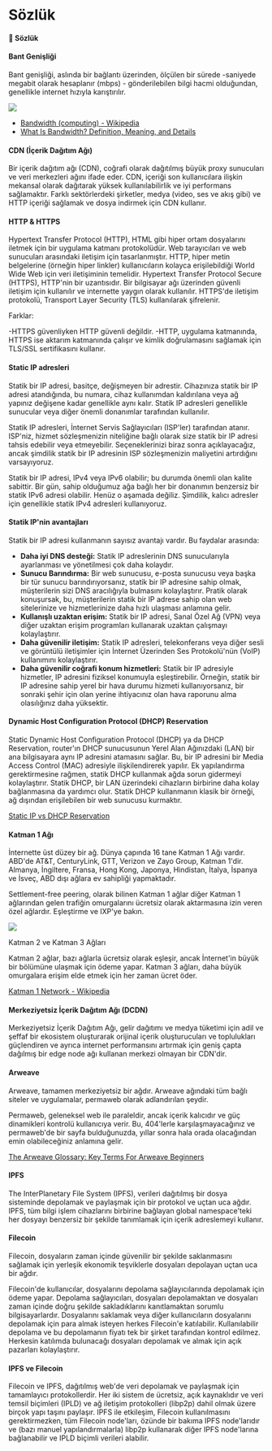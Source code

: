 # Sözlük

#### 🧱 Sözlük

#### Bant Genişliği

Bant genişliği, aslında bir bağlantı üzerinden, ölçülen bir sürede -saniyede megabit olarak hesaplanır (mbps) - gönderilebilen bilgi hacmi olduğundan, genellikle internet hızıyla karıştırılır.

![](https://docs.meson.network/assets/bandwidth.406504a0.png)

* [Bandwidth (computing) - Wikipedia](https://en.wikipedia.org/wiki/Bandwidth\_\(computing\))
* [What Is Bandwidth? Definition, Meaning, and Details](https://www.lifewire.com/what-is-bandwidth-2625809)

#### CDN (İçerik Dağıtım Ağı)

Bir içerik dağıtım ağı (CDN), coğrafi olarak dağıtılmış büyük proxy sunucuları ve veri merkezleri ağını ifade eder. CDN, içeriği son kullanıcılara ilişkin mekansal olarak dağıtarak yüksek kullanılabilirlik ve iyi performans sağlamaktır. Farklı sektörlerdeki şirketler, medya (video, ses ve akış gibi) ve HTTP içeriği sağlamak ve dosya indirmek için CDN kullanır.&#x20;

#### HTTP & HTTPS

Hypertext Transfer Protocol (HTTP), HTML gibi hiper ortam dosyalarını iletmek için bir uygulama katmanı protokolüdür. Web tarayıcıları ve web sunucuları arasındaki iletişim için tasarlanmıştır. HTTP, hiper metin belgelerine (örneğin hiper linkler) kullanıcıların kolayca erişilebildiği World Wide Web için veri iletişiminin temelidir. Hypertext Transfer Protocol Secure (HTTPS), HTTP'nin bir uzantısıdır. Bir bilgisayar ağı üzerinden güvenli iletişim için kullanılır ve internette yaygın olarak kullanılır. HTTPS'de iletişim protokolü, Transport Layer Security (TLS) kullanılarak şifrelenir.

Farklar:

\-HTTPS güvenliyken HTTP güvenli değildir. -HTTP, uygulama katmanında, HTTPS ise aktarım katmanında çalışır ve kimlik doğrulamasını sağlamak için TLS/SSL sertifikasını kullanır.

#### Static IP adresleri

Statik bir IP adresi, basitçe, değişmeyen bir adrestir. Cihazınıza statik bir IP adresi atandığında, bu numara, cihaz kullanımdan kaldırılana veya ağ yapınız değişene kadar genellikle aynı kalır. Statik IP adresleri genellikle sunucular veya diğer önemli donanımlar tarafından kullanılır.

Statik IP adresleri, İnternet Servis Sağlayıcıları (ISP'ler) tarafından atanır. ISP'niz, hizmet sözleşmenizin niteliğine bağlı olarak size statik bir IP adresi tahsis edebilir veya etmeyebilir. Seçeneklerinizi biraz sonra açıklayacağız, ancak şimdilik statik bir IP adresinin ISP sözleşmenizin maliyetini artırdığını varsayıyoruz.

Statik bir IP adresi, IPv4 veya IPv6 olabilir; bu durumda önemli olan kalite sabittir. Bir gün, sahip olduğumuz ağa bağlı her bir donanımın benzersiz bir statik IPv6 adresi olabilir. Henüz o aşamada değiliz. Şimdilik, kalıcı adresler için genellikle statik IPv4 adresleri kullanıyoruz.

#### Statik IP'nin avantajları

Statik bir IP adresi kullanmanın sayısız avantajı vardır. Bu faydalar arasında:

* **Daha iyi DNS desteği:** Statik IP adreslerinin DNS sunucularıyla ayarlanması ve yönetilmesi çok daha kolaydır.
* **Sunucu Barındırma:** Bir web sunucusu, e-posta sunucusu veya başka bir tür sunucu barındırıyorsanız, statik bir IP adresine sahip olmak, müşterilerin sizi DNS aracılığıyla bulmasını kolaylaştırır. Pratik olarak konuşursak, bu, müşterilerin statik bir IP adrese sahip olan web sitelerinize ve hizmetlerinize daha hızlı ulaşması anlamına gelir.
* **Kullanışlı uzaktan erişim:** Statik bir IP adresi, Sanal Özel Ağ (VPN) veya diğer uzaktan erişim programları kullanarak uzaktan çalışmayı kolaylaştırır.
* **Daha güvenilir iletişim:** Statik IP adresleri, telekonferans veya diğer sesli ve görüntülü iletişimler için İnternet Üzerinden Ses Protokolü'nün (VoIP) kullanımını kolaylaştırır.
* **Daha güvenilir coğrafi konum hizmetleri:** Statik bir IP adresiyle hizmetler, IP adresini fiziksel konumuyla eşleştirebilir. Örneğin, statik bir IP adresine sahip yerel bir hava durumu hizmeti kullanıyorsanız, bir sonraki şehir için olan yerine ihtiyacınız olan hava raporunu alma olasılığınız daha yüksektir.

#### Dynamic Host Configuration Protocol (DHCP) Reservation

Static Dynamic Host Configuration Protocol (DHCP) ya da DHCP Reservation, router'ın DHCP sunucusunun Yerel Alan Ağınızdaki (LAN) bir ana bilgisayara aynı IP adresini atamasını sağlar. Bu, bir IP adresini bir Media Access Control (MAC) adresiyle ilişkilendirerek yapılır. Ek yapılandırma gerektirmesine rağmen, statik DHCP kullanmak ağda sorun gidermeyi kolaylaştırır. Statik DHCP, bir LAN üzerindeki cihazların birbirine daha kolay bağlanmasına da yardımcı olur. Statik DHCP kullanmanın klasik bir örneği, ağ dışından erişilebilen bir web sunucusu kurmaktır.

[Static IP vs DHCP Reservation](https://www.stephenwagner.com/2019/05/07/static-ip-vs-dhcp-reservation/)

#### Katman 1 Ağı

İnternette üst düzey bir ağ. Dünya çapında 16 tane Katman 1 Ağı vardır. ABD'de AT\&T, CenturyLink, GTT, Verizon ve Zayo Group, Katman 1'dir. Almanya, İngiltere, Fransa, Hong Kong, Japonya, Hindistan, İtalya, İspanya ve İsveç, ABD dışı ağlara ev sahipliği yapmaktadır.

Settlement-free peering, olarak bilinen Katman 1 ağlar diğer Katman 1 ağlarından gelen trafiğin omurgalarını ücretsiz olarak aktarmasına izin veren özel ağlardır. Eşleştirme ve IXP'ye bakın.

![](https://docs.meson.network/assets/internet\_connectivity\_distribution\_core.b48065b9.svg)

Katman 2 ve Katman 3 Ağları

Katman 2 ağlar, bazı ağlarla ücretsiz olarak eşleşir, ancak İnternet'in büyük bir bölümüne ulaşmak için ödeme yapar. Katman 3 ağları, daha büyük omurgalara erişim elde etmek için her zaman ücret öder.

[Katman 1 Network - Wikipedia](https://en.wikipedia.org/wiki/Tier\_1\_network)

#### Merkeziyetsiz İçerik Dağıtım Ağı (DCDN)

Merkeziyetsiz İçerik Dağıtım Ağı, gelir dağıtımı ve medya tüketimi için adil ve şeffaf bir ekosistem oluşturarak orijinal içerik oluşturucuları ve toplulukları güçlendiren ve ayrıca internet performansını artırmak için geniş çapta dağılmış bir edge node ağı kullanan merkezi olmayan bir CDN'dir.

#### Arweave

Arweave, tamamen merkeziyetsiz bir ağdır. Arweave ağındaki tüm bağlı siteler ve uygulamalar, permaweb olarak adlandırılan şeydir.

Permaweb, geleneksel web ile paraleldir, ancak içerik kalıcıdır ve güç dinamikleri kontrolü kullanıcıya verir. Bu, 404'lerle karşılaşmayacağınız ve permaweb'de bir sayfa bulduğunuzda, yıllar sonra hala orada olacağından emin olabileceğiniz anlamına gelir.

[The Arweave Glossary: Key Terms For Arweave Beginners](https://arweave.news/arweave-glossary/)

#### IPFS

The InterPlanetary File System (IPFS), verileri dağıtılmış bir dosya sisteminde depolamak ve paylaşmak için bir protokol ve uçtan uca ağdır. IPFS, tüm bilgi işlem cihazlarını birbirine bağlayan global namespace'teki her dosyayı benzersiz bir şekilde tanımlamak için içerik adreslemeyi kullanır.

#### Filecoin

Filecoin, dosyaların zaman içinde güvenilir bir şekilde saklanmasını sağlamak için yerleşik ekonomik teşviklerle dosyaları depolayan uçtan uca bir ağdır.

Filecoin'de kullanıcılar, dosyalarını depolama sağlayıcılarında depolamak için ödeme yapar. Depolama sağlayıcıları, dosyaları depolamaktan ve dosyaları zaman içinde doğru şekilde sakladıklarını kanıtlamaktan sorumlu bilgisayarlardır. Dosyalarını saklamak veya diğer kullanıcıların dosyalarını depolamak için para almak isteyen herkes Filecoin'e katılabilir. Kullanılabilir depolama ve bu depolamanın fiyatı tek bir şirket tarafından kontrol edilmez. Herkesin katılımda bulunacağı dosyaları depolamak ve almak için açık pazarları kolaylaştırır.

#### IPFS ve Filecoin

Filecoin ve IPFS, dağıtılmış web'de veri depolamak ve paylaşmak için tamamlayıcı protokollerdir. Her iki sistem de ücretsiz, açık kaynaklıdır ve veri temsil biçimleri (IPLD) ve ağ iletişim protokolleri (libp2p) dahil olmak üzere birçok yapı taşını paylaşır. IPFS ile etkileşim, Filecoin kullanılmasını gerektirmezken, tüm Filecoin node'ları, özünde bir bakıma IPFS node'larıdır ve (bazı manuel yapılandırmalarla) libp2p kullanarak diğer IPFS node'larına bağlanabilir ve IPLD biçimli verileri alabilir.
